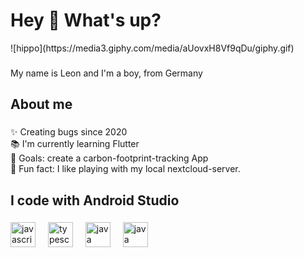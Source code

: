 <h1 align="left">Hey 👋 What's up?</h1>
![hippo](https://media3.giphy.com/media/aUovxH8Vf9qDu/giphy.gif)


###

<p align="left">My name is Leon and I'm a boy, from Germany</p>

###

<h2 align="left">About me</h2>

###

<p align="left">✨ Creating bugs since 2020<br>📚 I'm currently learning Flutter<br>🎯 Goals: create a carbon-footprint-tracking App<br>🎲 Fun fact: I like playing with my local nextcloud-server.</p>

###

<h2 align="left">I code with Android Studio</h2>

###

<div align="left">
  <img src="https://cdn.jsdelivr.net/gh/devicons/devicon/icons/javascript/javascript-original.svg" height="40" alt="javascript logo"  />
  <img width="12" />
  <img src="https://cdn.jsdelivr.net/gh/devicons/devicon/icons/typescript/typescript-original.svg" height="40" alt="typescript logo"  />
  <img width="12" />
  <img src="https://cdn.jsdelivr.net/gh/devicons/devicon/icons/java/java-plain.svg" height="40" alt="java logo"  />
  <img width="12" />
  <img src="https://cdn.jsdelivr.net/gh/devicons/devicon/icons/flutter/flutter-plain.svg" height="40" alt="java logo"  />
  <img width="12" />
</div>

###
